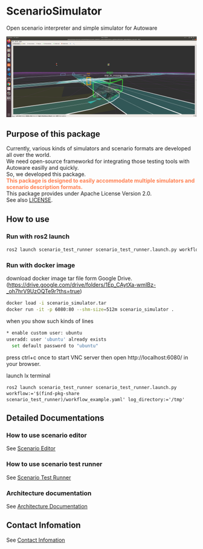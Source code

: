 # ScenarioSimulator

Open scenario interpreter and simple simulator for Autoware

![rviz](image/rviz.png "rviz")

## Purpose of this package
Currently, various kinds of simulators and scenario formats are developed all over the world.  
We need open-source frameworkd for integrating those testing tools with Autoware easilly and quickly.  
So, we developed this package.    
<font color="Coral">__This package is designed to easily accommodate multiple simulators and scenario description formats.__</font>  
This package provides under Apache License Version 2.0.  
See also [LICENSE](LICENSE.md).

## How to use

### Run with ros2 launch 
```bash
ros2 launch scenario_test_runner scenario_test_runner.launch.py workflow:='$(find-pkg-share scenario_test_runner)/workflow_example.yaml' log_directory:='/tmp'
```

### Run with docker image
download docker image tar file form Google Drive. (https://drive.google.com/drive/folders/1Ep_CAytXa-wmIBz-_oh7hrV9UzOQTe9r?ths=true)
```bash
docker load -i scenario_simulator.tar
docker run -it -p 6080:80 --shm-size=512m scenario_simulator .
```

when you show such kinds of lines
```bash
* enable custom user: ubuntu
useradd: user 'ubuntu' already exists
  set default password to "ubuntu"
```

press ctrl+c once to start VNC server
then open http://localhost:6080/ in your browser.

launch lx terminal

```
ros2 launch scenario_test_runner scenario_test_runner.launch.py workflow:='$(find-pkg-share scenario_test_runner)/workflow_example.yaml' log_directory:='/tmp'
```

## Detailed Documentations
### How to use scenario editor
See [Scenario Editor](user_guide/scenario_editor/ScenarioEditorUserGuide.md)

### How to use scenario test runner
See [Scenario Test Runner](user_guide/test_runner/ScenarioTestRunner.md)

### Architecture documentation

See [Architecture Documentation](design/SystemArchitecture.md)

## Contact Infomation
See [Contact Infomation](etc/ContactUs.md)